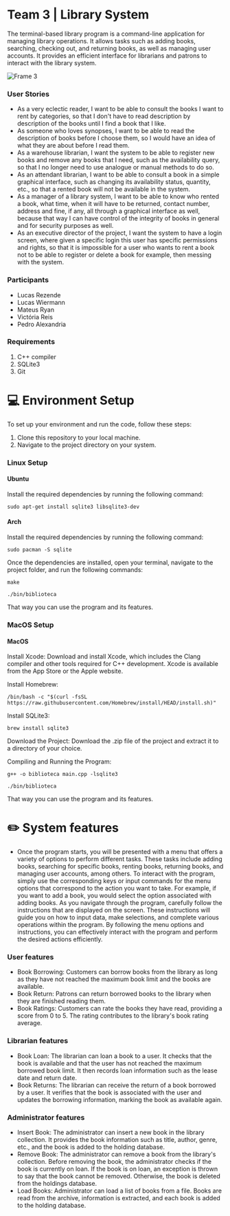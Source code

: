 # Team 3 | Library System  

<p>The terminal-based library program is a command-line application for managing library operations. It allows tasks such as adding books, searching, checking out, and returning books, as well as managing user accounts. It provides an efficient interface for librarians and patrons to interact with the library system.</p>

![Frame 3](https://github.com/pds2/20231-team-3/assets/66080424/7c4acf26-bac7-455e-9d8e-6f37d27dee24)

<h3>User Stories</h3>
<ul>
  <li>As a very eclectic reader, I want to be able to consult the books I want to rent by categories, so that I don't have to read description by description of the books until I find a book that I like.</li>
  <li>As someone who loves synopses, I want to be able to read the description of books before I choose them, so I would have an idea of what they are about before I read them.</li>
  <li>As a warehouse librarian, I want the system to be able to register new books and remove any books that I need, such as the availability query, so that I no longer need to use analogue or manual methods to do so.</li>
  <li>As an attendant librarian, I want to be able to consult a book in a simple graphical interface, such as changing its availability status, quantity, etc., so that a rented book will not be available in the system.</li>
  <li>As a manager of a library system, I want to be able to know who rented a book, what time, when it will have to be returned, contact number, address and fine, if any, all through a graphical interface as well, because that way I can have control of the integrity of books in general and for security purposes as well.</li>
  <li>As an executive director of the project, I want the system to have a login screen, where given a specific login this user has specific permissions and rights, so that it is impossible for a user who wants to rent a book not to be able to register or delete a book for example, then messing with the system.</li>
</ul>

<h3>Participants</h3>
<ul>
  <li>Lucas Rezende</li>
  <li>Lucas Wiermann</li>
  <li>Mateus Ryan</li>
  <li>Victória Reis</li>
  <li>Pedro Alexandria</li>
</ul>

### Requirements
<ol>
  <li>C++ compiler</li>
  <li>SQLite3</li>
  <li>Git</li>
</ol>

# :computer: Environment Setup
To set up your environment and run the code, follow these steps:
<ol>
  <li>Clone this repository to your local machine.</li>
  <li>Navigate to the project directory on your system.</li>
</ol>

### Linux Setup

#### Ubuntu

<p>Install the required dependencies by running the following command:</p>

```shell
sudo apt-get install sqlite3 libsqlite3-dev
```

#### Arch

<p>Install the required dependencies by running the following command:</p>

```shell
sudo pacman -S sqlite
```

Once the dependencies are installed, open your terminal, navigate to the project folder, and run the following commands:

```shell
make
```

```shell
./bin/biblioteca
```

That way you can use the program and its features.

### MacOS Setup
#### MacOS
<p>Install Xcode: Download and install Xcode, which includes the Clang compiler and other tools required for C++ development. Xcode is available from the App Store or the Apple website.</p>

Install Homebrew:
```shell
/bin/bash -c "$(curl -fsSL https://raw.githubusercontent.com/Homebrew/install/HEAD/install.sh)"
```
Install SQLite3:
```shell
brew install sqlite3
```
Download the Project: Download the .zip file of the project and extract it to a directory of your choice.

Compiling and Running the Program:
```shell
g++ -o biblioteca main.cpp -lsqlite3
```
```shell
./bin/biblioteca
```
That way you can use the program and its features.

# :pencil2: System features
<ul>
  <li>Once the program starts, you will be presented with a menu that offers a variety of options to perform different tasks. These tasks include adding books, searching for specific books, renting books, returning books, and managing user accounts, among others.
To interact with the program, simply use the corresponding keys or input commands for the menu options that correspond to the action you want to take. For example, if you want to add a book, you would select the option associated with adding books.
As you navigate through the program, carefully follow the instructions that are displayed on the screen. These instructions will guide you on how to input data, make selections, and complete various operations within the program.
By following the menu options and instructions, you can effectively interact with the program and perform the desired actions efficiently.</li>
</ul>

### User features
<ul>
  <li>Book Borrowing: Customers can borrow books from the library as long as they have not reached the maximum book limit and the books are available.</li>
  <li>Book Return: Patrons can return borrowed books to the library when they are finished reading them.</li>
  <li>Book Ratings: Customers can rate the books they have read, providing a score from 0 to 5. The rating contributes to the library's book rating average.</li>
</ul>

### Librarian features
<ul>
  <li>Book Loan: The librarian can loan a book to a user. It checks that the book is available and that the user has not reached the maximum borrowed book limit. It then records loan information such as the lease date and return date.</li>

<li>Book Returns: The librarian can receive the return of a book borrowed by a user. It verifies that the book is associated with the user and updates the borrowing information, marking the book as available again.</li>
</ul>

### Administrator features
<ul>
  <li>Insert Book: The administrator can insert a new book in the library collection. It provides the book information such as title, author, genre, etc., and the book is added to the holding database.</li>

  <li>Remove Book: The administrator can remove a book from the library's collection. Before removing the book, the administrator checks if the book is currently on loan. If the book is on loan, an exception is thrown to say that the book cannot be removed. Otherwise, the book is deleted from the holdings database.</li>

  <li>Load Books: Administrator can load a list of books from a file. Books are read from the archive, information is extracted, and each book is added to the holding database.</li>
</ul>
